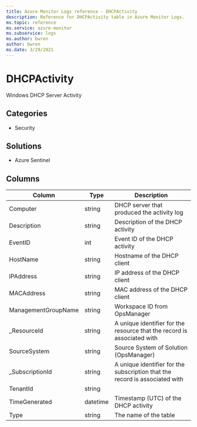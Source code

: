 ```yaml
---
title: Azure Monitor Logs reference - DHCPActivity
description: Reference for DHCPActivity table in Azure Monitor Logs.
ms.topic: reference
ms.service: azure-monitor
ms.subservice: logs
ms.author: bwren
author: bwren
ms.date: 3/29/2021
---
```


# DHCPActivity

 Windows DHCP Server Activity

## Categories

- Security
## Solutions

- Azure Sentinel




## Columns

|Column|Type|Description|
|---|---|---|
|Computer|string|DHCP server that produced the activity log|
|Description|string|Description of the DHCP activity|
|EventID|int|Event ID of the DHCP activity|
|HostName|string|Hostname of the DHCP client|
|IPAddress|string|IP address of the DHCP client|
|MACAddress|string|MAC address of the DHCP client|
|ManagementGroupName|string|Workspace ID from OpsManager|
|_ResourceId|string|A unique identifier for the resource that the record is associated with|
|SourceSystem|string|Source System of Solution (OpsManager)|
|_SubscriptionId|string|A unique identifier for the subscription that the record is associated with|
|TenantId|string||
|TimeGenerated|datetime|Timestamp (UTC) of the DHCP activity|
|Type|string|The name of the table|
